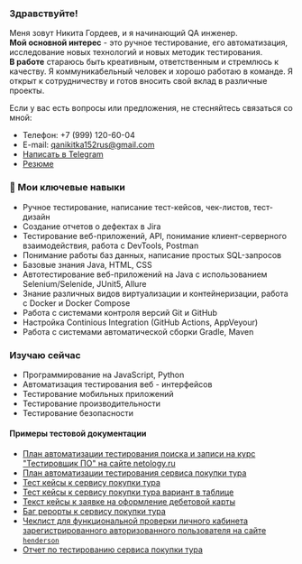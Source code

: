 ### Здравствуйте!

Меня зовут Никита Гордеев, и я начинающий QA инженер.  
**Мой основной интерес** - это ручное тестирование, его автоматизация, исследование новых технологий и новых методик тестирования.    
**В  работе** стараюсь быть креативным, ответственным и стремлюсь к качеству. Я коммуникабельный человек и хорошо работаю в команде. Я открыт к сотрудничеству и готов вносить свой вклад в различные проекты.   

Если у вас есть вопросы или предложения, не стесняйтесь связаться со мной:
* Телефон: +7 (999) 120-60-04  
* E-mail: qanikitka152rus@gmail.com
* [Написать в Telegram](https://t.me/Gordeev_QA)
* [Резюме](https://docs.google.com/document/d/1kfO7Y83emmo51rKd4vBWYRpBKAEWTtMEU5DnCDepQSY/edit?usp=sharing)


### 💬 Мои ключевые навыки
* Ручное тестирование, написание тест-кейсов, чек-листов, тест-дизайн
* Создание отчетов о дефектах в Jira
* Тестирование веб-приложений, API, понимание клиент-серверного взаимодействия, работа с DevTools, Postman
* Понимание работы баз данных, написание простых SQL-запросов
* Базовые знания Java, HTML, CSS
* Автотестирование веб-приложений на Java с использованием Selenium/Selenide, JUnit5, Allure
* Знание различных видов виртуализации и контейнеризации, работа с Docker и Docker Compose
* Работа с системами контроля версий Git и GitHub
* Настройка Continious Integration (GitHub Actions, AppVeyour)
* Работа с системами автоматической сборки Gradle, Maven




### Изучаю сейчас
* Программирование на JavaScript, Python
* Автоматизация тестирования веб - интерфейсов
* Тестирование мобильных приложений
* Тестирование производительности
* Тестирование безопасности


#### Примеры тестовой документации

* [План автоматизации тестирования поиска и записи на курс "Тестировщик ПО" на сайте netology.ru](https://github.com/NikitkaGordeev/Summary)
* [План автоматизации тестирования сервиса покупки тура](https://github.com/NikitkaGordeev/CourseProject/blob/main/docs/Plan.md) 
* [Тест кейсы к сервису покупки тура](https://github.com/NikitkaGordeev/CourseProject/blob/main/docs/Plan.md)
* [Тест кейсы к сервису покупки тура вариант в таблице](https://docs.google.com/spreadsheets/d/1AwslaBLXZIE-qOLH0Giw1AcRqcNxMu9iA03hVIA0CsE/edit#gid=1895355200)
* [Текст кейсы к заявке на оформление дебетовой карты](https://docs.google.com/spreadsheets/d/1J69mcEHrcDH22KOZvsVQUD7bK0j--qMfm0zwwKuJIic/edit?usp=sharing)  
* [Баг рерорты к сервису покупки тура](https://github.com/NikitkaGordeev/CourseProject/issues)
* [Чеклист для функциональной проверки личного кабинета зарегистрированного авторизованного пользователя на сайте](https://docs.google.com/spreadsheets/d/10v1ffnBLhJAy0gmSXL5T8zq2eoT-dyYnwPBKGfZoHIs/edit?usp=sharing) [`henderson`](https://henderson.ru/) 
* [Отчет по тестированию сервиса покупки тура](https://github.com/NikitkaGordeev/CourseProject/blob/main/docs/Report.md)  



